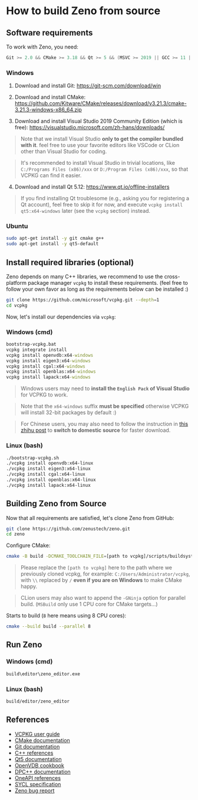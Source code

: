# How to build Zeno from source

## Software requirements

To work with Zeno, you need:
```cpp
Git >= 2.0 && CMake >= 3.18 && Qt >= 5 && (MSVC >= 2019 || GCC >= 11 || Clang >= 12) && (Windows || Linux) && 64bit
```

### Windows

1. Download and install Git: https://git-scm.com/download/win

2. Download and install CMake: https://github.com/Kitware/CMake/releases/download/v3.21.3/cmake-3.21.3-windows-x86_64.zip

3. Download and install Visual Studio 2019 Community Edition (which is free): https://visualstudio.microsoft.com/zh-hans/downloads/

> Note that we install Visual Studio **only to get the compiler bundled with it**. feel free to use your favorite editors like VSCode or CLion other than Visual Studio for coding.

> It's recommended to install Visual Studio in trivial locations, like `C:/Programs Files (x86)/xxx` or `D:/Program Files (x86)/xxx`, so that VCPKG can find it easier.

4. Download and install Qt 5.12: https://www.qt.io/offline-installers

> If you find installing Qt troublesome (e.g., asking you for registering a Qt account), feel free to skip it for now, and execute `vcpkg install qt5:x64-windows` later (see the `vcpkg` section) instead.

### Ubuntu

```bash
sudo apt-get install -y git cmake g++
sudo apt-get install -y qt5-default
```

## Install required libraries (optional)

Zeno depends on many C++ libraries, we recommend to use the cross-platform package manager `vcpkg` to install these requirements. (feel free to follow your own favor as long as the requirements below can be installed :)

```bash
git clone https://github.com/microsoft/vcpkg.git --depth=1
cd vcpkg
```

Now, let's install our dependencies via `vcpkg`:

### Windows (cmd)

```cmd
bootstrap-vcpkg.bat
vcpkg integrate install
vcpkg install openvdb:x64-windows
vcpkg install eigen3:x64-windows
vcpkg install cgal:x64-windows
vcpkg install openblas:x64-windows
vcpkg install lapack:x64-windows
```

> Windows users may need to **install the `English Pack` of Visual Studio** for VCPKG to work.

> Note that the `x64-windows` suffix **must be specified** otherwise VCPKG will install 32-bit packages by default :)

> For Chinese users, you may also need to follow the instruction in [this zhihu post](https://zhuanlan.zhihu.com/p/383683670) to **switch to domestic source** for faster download.

### Linux (bash)

```bash
./bootstrap-vcpkg.sh
./vcpkg install openvdb:x64-linux
./vcpkg install eigen3:x64-linux
./vcpkg install cgal:x64-linux
./vcpkg install openblas:x64-linux
./vcpkg install lapack:x64-linux
```

## Building Zeno from Source

Now that all requirements are satisfied, let's clone Zeno from GitHub:

```bash
git clone https://github.com/zenustech/zeno.git
cd zeno
```

Configure CMake:

```bash
cmake -B build -DCMAKE_TOOLCHAIN_FILE=[path to vcpkg]/scripts/buildsystems/vcpkg.cmake
```

> Please replace the `[path to vcpkg]` here to the path where we previously cloned vcpkg, for example: `C:/Users/Administrator/vcpkg`, with `\\` replaced by `/` **even if you are on Windows** to make CMake happy.

> CLion users may also want to append the `-GNinja` option for parallel build. (`MSBuild` only use 1 CPU core for CMake targets...)

Starts to build (`8` here means using 8 CPU cores):

```bash
cmake --build build --parallel 8
```

## Run Zeno

### Windows (cmd)

```cmd
build\editor\zeno_editor.exe
```

### Linux (bash)

```bash
build/editor/zeno_editor
```

## References

- [VCPKG user guide](https://github.com/microsoft/vcpkg/blob/master/README_zh_CN.md)
- [CMake documentation](https://cmake.org/cmake/help/latest/)
- [Git documentation](https://git-scm.com/doc)
- [C++ references](https://en.cppreference.com/w/)
- [Qt5 documentation](https://doc.qt.io/qt-5/)
- [OpenVDB cookbook](https://www.openvdb.org/documentation/doxygen/codeExamples.html)
- [DPC++ documentation](https://intel.github.io/llvm-docs/)
- [OneAPI references](https://docs.oneapi.io/versions/latest/dpcpp/iface/)
- [SYCL specification](https://www.khronos.org/registry/SYCL/specs/sycl-2020-provisional.pdf)
- [Zeno bug report](https://github.com/zenustech/zeno/issues)
